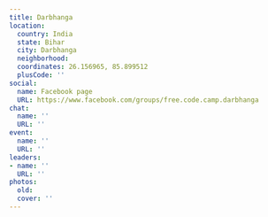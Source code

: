 ```yaml
---
title: Darbhanga
location:
  country: India
  state: Bihar
  city: Darbhanga
  neighborhood: 
  coordinates: 26.156965, 85.899512
  plusCode: ''
social:
  name: Facebook page
  URL: https://www.facebook.com/groups/free.code.camp.darbhanga
chat:
  name: ''
  URL: ''
event:
  name: ''
  URL: ''
leaders:
- name: ''
  URL: ''
photos:
  old: 
  cover: ''
---
```

